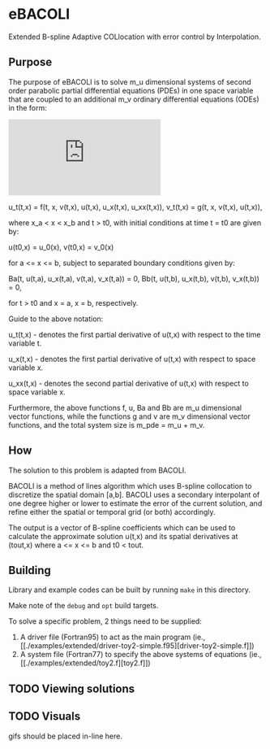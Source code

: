 # eBACOLI

Extended B-spline Adaptive COLlocation with error control by Interpolation.

## Purpose

The purpose of eBACOLI is to solve m_u dimensional systems of second order
parabolic partial differential equations (PDEs) in one space variable that are
coupled to an additional m_v ordinary differential equations (ODEs) in the
form:

![System definition](https://latex.codecogs.com/gif.latex?%5Cbegin%7Baligned%7D%20u_t%28t%2Cx%29%20%26%20%3D%20f%28t%2C%20x%2C%20v%28t%2Cx%29%2C%20u%28t%2Cx%29%2C%20u_x%28t%2Cx%29%2C%20u_%7Bxx%7D%28t%2Cx%29%29%2C%20%5C%5C%20v_t%28t%2Cx%29%20%26%20%3D%20g%28t%2C%20x%2C%20v%28t%2Cx%29%2C%20u%28t%2Cx%29%29%2C%20%5Cend%7Baligned%7D)

u_t(t,x) = f(t, x, v(t,x), u(t,x), u_x(t,x), u_xx(t,x)),
v_t(t,x) = g(t, x, v(t,x), u(t,x)),

where x_a < x < x_b and t > t0, with initial conditions at
time t = t0 are given by:

u(t0,x) = u_0(x),
v(t0,x) = v_0(x)

for a <= x <= b, subject to separated boundary conditions
given by:

Ba(t, u(t,a), u_x(t,a), v(t,a), v_x(t,a)) = 0,
Bb(t, u(t,b), u_x(t,b), v(t,b), v_x(t,b)) = 0,

for t > t0 and x = a, x = b, respectively.

Guide to the above notation:

u_t(t,x) - denotes the first partial derivative of u(t,x)
           with respect to the time variable t.

u_x(t,x) - denotes the first partial derivative of u(t,x)
           with respect to space variable x.

u_xx(t,x) - denotes the second partial derivative of u(t,x)
            with respect to space variable x.

Furthermore, the above functions f, u, Ba and Bb are m_u dimensional vector
functions, while the functions g and v are m_v dimensional vector functions,
and the total system size is m_pde = m_u + m_v.

## How

The solution to this problem is adapted from BACOLI.

BACOLI is a method of lines algorithm which uses B-spline collocation
to discretize the spatial domain [a,b]. BACOLI uses a secondary
interpolant of one degree higher or lower to estimate the error of the
current solution, and refine either the spatial or temporal grid (or
both) accordingly.

The output is a vector of B-spline coefficients which can be used to
calculate the approximate solution u(t,x) and its spatial derivatives
at (tout,x) where a <= x <= b and t0 < tout.

## Building

Library and example codes can be built by running `make` in this directory.

Make note of the `debug` and `opt` build targets.

To solve a specific problem, 2 things need to be supplied:
1. A driver file (Fortran95) to act as the main program (ie., [[./examples/extended/driver-toy2-simple.f95][driver-toy2-simple.f]])
2. A system file (Fortran77) to specify the above systems of equations (ie., [[./examples/extended/toy2.f][toy2.f]])

## TODO Viewing solutions

## TODO Visuals

gifs should be placed in-line here.
